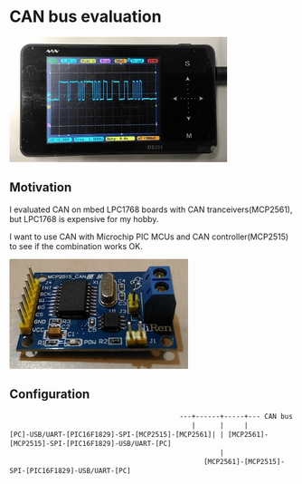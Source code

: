 # CAN bus evaluation

![waveform](./doc/waveform.jpg)

## Motivation

I evaluated CAN on mbed LPC1768 boards with CAN tranceivers(MCP2561), but LPC1768 is expensive for my hobby.

I want to use CAN with Microchip PIC MCUs and CAN controller(MCP2515) to see if the combination works OK.

![board](./doc/board.jpg)

## Configuration

``` 
                                          ---+------+-----+--- CAN bus
                                             |      |     |
[PC]-USB/UART-[PIC16F1829]-SPI-[MCP2515]-[MCP2561]| | [MCP2561]-[MCP2515]-SPI-[PIC16F1829]-USB/UART-[PC]
                                                    |
                                                [MCP2561]-[MCP2515]-SPI-[PIC16F1829]-USB/UART-[PC]                                                    
```
